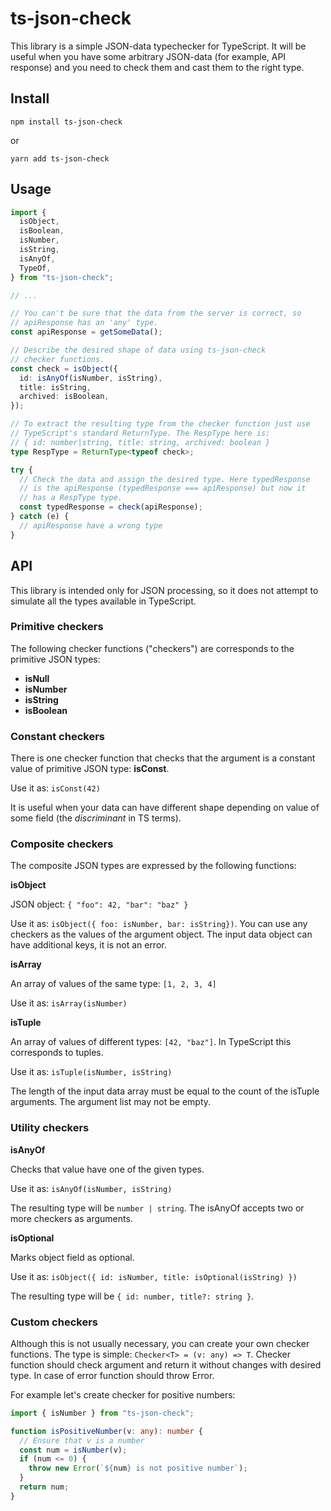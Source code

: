 # ts-json-check

This library is a simple JSON-data typechecker for TypeScript.
It will be useful when you have some arbitrary JSON-data
(for example, API response) and you need to check them and
cast them to the right type.

## Install

```
npm install ts-json-check
```

or

```
yarn add ts-json-check
```

## Usage

```typescript
import {
  isObject,
  isBoolean,
  isNumber,
  isString,
  isAnyOf,
  TypeOf,
} from "ts-json-check";

// ...

// You can't be sure that the data from the server is correct, so
// apiResponse has an 'any' type.
const apiResponse = getSomeData();

// Describe the desired shape of data using ts-json-check
// checker functions.
const check = isObject({
  id: isAnyOf(isNumber, isString),
  title: isString,
  archived: isBoolean,
});

// To extract the resulting type from the checker function just use
// TypeScript's standard ReturnType. The RespType here is:
// { id: number|string, title: string, archived: boolean }
type RespType = ReturnType<typeof check>;

try {
  // Check the data and assign the desired type. Here typedResponse
  // is the apiResponse (typedResponse === apiResponse) but now it
  // has a RespType type.
  const typedResponse = check(apiResponse);
} catch (e) {
  // apiResponse have a wrong type
}
```

## API

This library is intended only for JSON processing, so it does not attempt
to simulate all the types available in TypeScript.

### Primitive checkers

The following checker functions ("checkers") are corresponds to the
primitive JSON types:

- **isNull**
- **isNumber**
- **isString**
- **isBoolean**

### Constant checkers

There is one checker function that checks that the argument is a constant value of primitive
JSON type: **isConst**.

Use it as: `isConst(42)`

It is useful when your data can have different shape depending on value of some field
(the _discriminant_ in TS terms).

### Composite checkers

The composite JSON types are expressed by the following functions:

**isObject**

JSON object: `{ "foo": 42, "bar": "baz" }`

Use it as: `isObject({ foo: isNumber, bar: isString})`. You can use any
checkers as the values of the argument object. The input data object can
have additional keys, it is not an error.

**isArray**

An array of values of the same type: `[1, 2, 3, 4]`

Use it as: `isArray(isNumber)`

**isTuple**

An array of values of different types: `[42, "baz"]`. In TypeScript
this corresponds to tuples.

Use it as: `isTuple(isNumber, isString)`

The length of the input data array must be equal to the count
of the isTuple arguments. The argument list may not be empty.

### Utility checkers

**isAnyOf**

Checks that value have one of the given types.

Use it as: `isAnyOf(isNumber, isString)`

The resulting type will be `number | string`.
The isAnyOf accepts two or more checkers as arguments.

**isOptional**

Marks object field as optional.

Use it as: `isObject({ id: isNumber, title: isOptional(isString) })`

The resulting type will be `{ id: number, title?: string }`.

### Custom checkers

Although this is not usually necessary, you can create your own checker functions.
The type is simple: `Checker<T> = (v: any) => T`. Checker function should check
argument and return it without changes with desired type. In case of error function
should throw Error.

For example let's create checker for positive numbers:

```typescript
import { isNumber } from "ts-json-check";

function isPositiveNumber(v: any): number {
  // Ensure that v is a number
  const num = isNumber(v);
  if (num <= 0) {
    throw new Error(`${num} is not positive number`);
  }
  return num;
}
```
